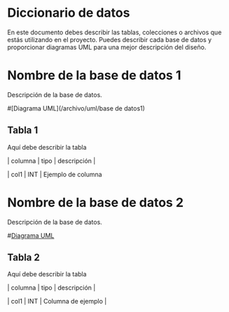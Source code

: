 # Diccionario de datos

En este documento debes describir las tablas, colecciones o archivos que estás utilizando en el proyecto. Puedes describir cada base de datos y proporcionar diagramas UML para una mejor descripción del diseño.

# Nombre de la base de datos 1

Descripción de la base de datos.

#[Diagrama UML](/archivo/uml/base de datos1)

## Tabla 1

Aquí debe describir la tabla

| columna | tipo | descripción |

| col1 | INT | Ejemplo de columna

# Nombre de la base de datos 2

Descripción de la base de datos.

#[Diagrama UML](/file/uml/database1)

## Tabla 2

Aquí debe describir la tabla

| columna | tipo | descripción |

| col1 | INT | Columna de ejemplo |

